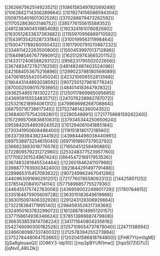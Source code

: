 [[362667562514923521]]
[[1086158349782069249]]
[[1062842714306289664]]
[[1019274156586594304]]
[[509755401601302528]]
[[370288879473262592]]
[[117052863603146752]]
[[385776155615588352]]
[[481238360451985408]]
[[192324181076082690]]
[[1630512833837383682]]
[[1155970956889710592]]
[[1543913542528733184]]
[[310019956311998464]]
[[1500471789260050432]]
[[1617900791070687232]]
[[334811422263500800]]
[[1550453997013712896]]
[[1584985467677990912]]
[[1625129743665201152]]
[[1433172406588293122]]
[[956231795502022656]]
[[367483472782176256]]
[[481482487403524096]]
[[421684053675216896]]
[[1299023798180569089]]
[[470616555420545024]]
[[423210606552813568]]
[[190443144893038592]]
[[907250127961677824]]
[[870002509015793665]]
[[48401418364792832]]
[[936254855781302272]]
[[1250117869985095685]]
[[436959155534835712]]
[[247076238982787072]]
[[253216218994061312]]
[[479969698268708864]]
[[68750716738617345]]
[[375274614236004352]]
[[368400757542092801]]
[[2280548991]]
[[721775868159242240]]
[[1572995706838810631]]
[[379345344250650624]]
[[955842054893924352]]
[[101294061041885184]]
[[720341950608486400]]
[[119151818017218560]]
[[633739394382344192]]
[[439844496038440961]]
[[697538973254615040]]
[[697191860737953792]]
[[366623883018776576]]
[[71650451258490880]]
[[722809579231272960]]
[[253248377523957760]]
[[177062301524967424]]
[[664547218917953536]]
[[367483281945534464]]
[[122601846241107968]]
[[398877793930342400]]
[[621844291497791488]]
[[299965315457093632]]
[[907249962467041286]]
[[440963091690291201]]
[[721776078558093312]]
[[14425851125]]
[[378514208410714114]]
[[577589685775527936]]
[[446455175742763008]]
[[436959002249801729]]
[[1780764615]]
[[335184675905609728]]
[[363015183649619969]]
[[363015097406332928]]
[[291243128306929664]]
[[732218384171995140]]
[[298459352631738368]]
[[324950163783299072]]
[[1612887814995120157]]
[[377158614936346624]]
[[378513989887479808]]
[[366353853974708224]]
[[341711640804335616]]
[[542749090300182528]]
[[1257109054737879040]]
[[2471138994]]
[[246608098733740032]]
[[212578394255273984]]
[[375278448064753665]]
[[1202041586818764800]]
[[FHR7YIzm0gM]]
[[jSa8gIeuasQ]]
[[O96Y3-ldp10]]
[[mp3pBYUN1mw]]
[[hpz5I7ZiD7U]]
[[qNv0_48lLDk]]
